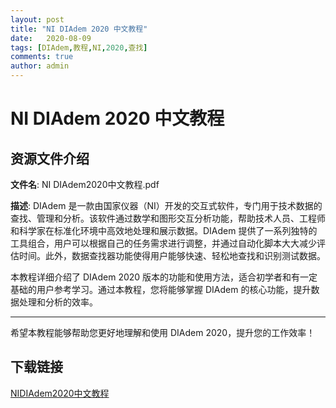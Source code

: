 ```yaml
---
layout: post
title: "NI DIAdem 2020 中文教程"
date:   2020-08-09
tags: [DIAdem,教程,NI,2020,查找]
comments: true
author: admin
---
```

# NI DIAdem 2020 中文教程

## 资源文件介绍

**文件名**: NI DIAdem2020中文教程.pdf

**描述**:
DIAdem 是一款由国家仪器（NI）开发的交互式软件，专门用于技术数据的查找、管理和分析。该软件通过数学和图形交互分析功能，帮助技术人员、工程师和科学家在标准化环境中高效地处理和展示数据。DIAdem 提供了一系列独特的工具组合，用户可以根据自己的任务需求进行调整，并通过自动化脚本大大减少评估时间。此外，数据查找器功能使得用户能够快速、轻松地查找和识别测试数据。

本教程详细介绍了 DIAdem 2020 版本的功能和使用方法，适合初学者和有一定基础的用户参考学习。通过本教程，您将能够掌握 DIAdem 的核心功能，提升数据处理和分析的效率。

---

希望本教程能够帮助您更好地理解和使用 DIAdem 2020，提升您的工作效率！

## 下载链接

[NIDIAdem2020中文教程](https://pan.quark.cn/s/2817ee87f50d)